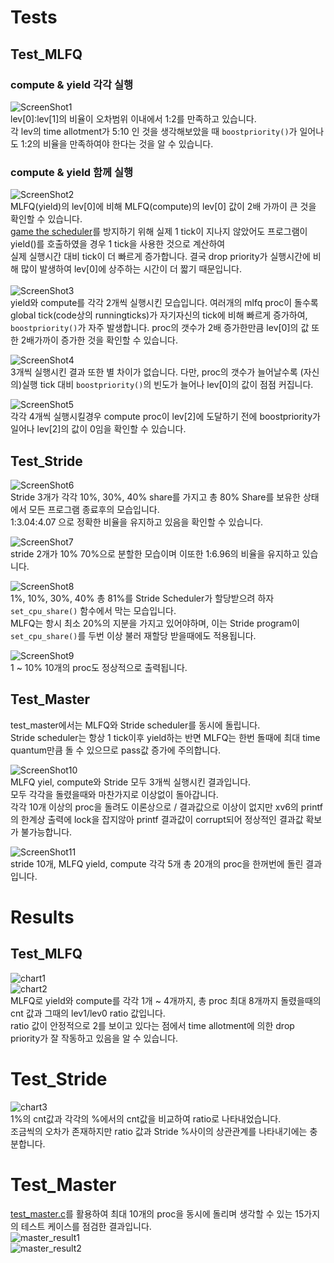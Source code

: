 # Tests

## Test_MLFQ

### compute & yield 각각 실행
![ScreenShot1](./assets/scheduler-01.png)<br>
lev[0]:lev[1]의 비율이 오차범위 이내에서 1:2를 만족하고 있습니다.<br>
각 lev의 time allotment가 5:10 인 것을 생각해보았을 때 `boostpriority()`가 일어나도 1:2의 비율을 만족하여야 한다는 것을 알 수 있습니다.<br>

### compute & yield 함께 실행
![ScreenShot2](./assets/scheduler-02.png)<br>
MLFQ(yield)의 lev[0]에 비해 MLFQ(compute)의 lev[0] 값이 2배 가까이 큰 것을 확인할 수 있습니다.<br>
[game the scheduler](./DevNote.md#scheduler)를 방지하기 위해 실제 1 tick이 지나지 않았어도 프로그램이 yield()를 호출하였을 경우 1 tick을 사용한 것으로 계산하여<br>
실제 실행시간 대비 tick이 더 빠르게 증가합니다. 결국 drop priority가 실행시간에 비해 많이 발생하여 lev[0]에 상주하는 시간이 더 짧기 때문입니다.<br>
<br>
![ScreenShot3](./assets/scheduler-03.png)<br>
yield와 compute를 각각 2개씩 실행시킨 모습입니다. 여러개의 mlfq proc이 돌수록 global tick(code상의 runningticks)가 자기자신의 tick에 비해 빠르게 증가하여,<br>
`boostpriority()`가 자주 발생합니다. proc의 갯수가 2배 증가한만큼 lev[0]의 값 또한 2배가까이 증가한 것을 확인할 수 있습니다.<br>

![ScreenShot4](./assets/scheduler-04.png)<br>
3개씩 실행시킨 결과 또한 별 차이가 없습니다. 다만, proc의 갯수가 늘어날수록 (자신의)실행 tick 대비 `boostpriority()`의 빈도가 늘어나 lev[0]의 값이 점점 커집니다.<br>

![ScreenShot5](./assets/scheduler-05.png)<br>
각각 4개씩 실행시킬경우 compute proc이 lev[2]에 도달하기 전에 boostpriority가 일어나 lev[2]의 값이 0임을 확인할 수 있습니다.<br>


## Test_Stride

![ScreenShot6](./assets/scheduler-06.png)<br>
Stride 3개가 각각 10%, 30%, 40% share를 가지고 총 80% Share를 보유한 상태에서 모든 프로그램 종료후의 모습입니다.<br>
1:3.04:4.07 으로 정확한 비율을 유지하고 있음을 확인할 수 있습니다.

![ScreenShot7](./assets/scheduler-07.png)<br>
stride 2개가 10% 70%으로 분할한 모습이며 이또한 1:6.96의 비율을 유지하고 있습니다.<br>

![ScreenShot8](./assets/scheduler-08.png)<br>
1%, 10%, 30%, 40% 총 81%를 Stride Scheduler가 할당받으려 하자 `set_cpu_share()` 함수에서 막는 모습입니다.<br>
MLFQ는 항시 최소 20%의 지분을 가지고 있어야하며, 이는 Stride program이 `set_cpu_share()`를 두번 이상 불러 재할당 받을때에도 적용됩니다.<br>

![ScreenShot9](./assets/scheduler-09.png)<br>
1 ~ 10% 10개의 proc도 정상적으로 출력됩니다.<br>

## Test_Master

test_master에서는 MLFQ와 Stride scheduler를 동시에 돌립니다.<br>
Stride scheduler는 항상 1 tick이후 yield하는 반면 MLFQ는 한번 돌때에 최대 time quantum만큼 돌 수 있으므로 pass값 증가에 주의합니다.<br>

![ScreenShot10](./assets/scheduler-10.png)<br>
MLFQ yiel, compute와 Stride 모두 3개씩 실행시킨 결과입니다.<br>
모두 각각을 돌렸을때와 마찬가지로 이상없이 돌아갑니다.<br>
각각 10개 이상의 proc을 돌려도 이론상으로 / 결과값으로 이상이 없지만 xv6의 printf의 한계상 출력에 lock을 잡지않아 printf 결과값이 corrupt되어 정상적인 결과값 확보가 불가능합니다.<br>

![ScreenShot11](./assets/scheduler-11.png)<br>
stride 10개, MLFQ yield, compute 각각 5개 총 20개의 proc을 한꺼번에 돌린 결과입니다.<br>

# Results

## Test_MLFQ

![chart1](./assets/chart1.png)<br>
![chart2](./assets/chart2.png)<br>
MLFQ로 yield와 compute를 각각 1개 ~ 4개까지, 총 proc 최대 8개까지 돌렸을때의 cnt 값과 그때의 lev1/lev0 ratio 값입니다.<br>
ratio 값이 안정적으로 2를 보이고 있다는 점에서 time allotment에 의한 drop priority가 잘 작동하고 있음을 알 수 있습니다.<br>

# Test_Stride

![chart3](./assets/chart3.png)<br>
1%의 cnt값과 각각의 %에서의 cnt값을 비교하여 ratio로 나타내었습니다.<br>
조금씩의 오차가 존재하지만 ratio 값과 Stride %사이의 상관관계를 나타내기에는 충분합니다.

# Test_Master

[test_master.c](./assets/test_master.c)를 활용하여 최대 10개의 proc을 동시에 돌리며 생각할 수 있는 15가지의 테스트 케이스를 점검한 결과입니다.<br>
![master_result1](./assets/master_result-01.png)<br>
![master_result2](./assets/master_result-02.png)<br>

